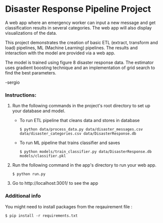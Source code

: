 # Disaster Response Pipeline Project

A web app where an emergency worker can input a new message and get classification results in several categories. The web app will also display visualizations of the data.

This project demonstrates the creation of basic ETL (extract, transform and load) pipelines, ML (Machine Learning) pipelines. The results and interaction with the model are provided via a web app.

The model is trained using figure 8 disaster response data.
The estimator uses gradient boosting technique and an implementation of grid search to find the best parameters.

-sergio

### Instructions:

1. Run the following commands in the project's root directory to set up your database and model.

   - To run ETL pipeline that cleans data and stores in database

     ```shell
     $ python data/process_data.py data/disaster_messages.csv data/disaster_categories.csv data/DisasterResponse.db
     ```

   - To run ML pipeline that trains classifier and saves
     ```shell
     $ python models/train_classifier.py data/DisasterResponse.db models/classifier.pkl
     ```

2. Run the following command in the app's directory to run your web app.

   ```shell
   $ python run.py
   ```

3. Go to http://localhost:3001/ to see the app

### Additional info

You might need to install packages from the reqauirement file :

```console
$ pip install -r requirements.txt
```
